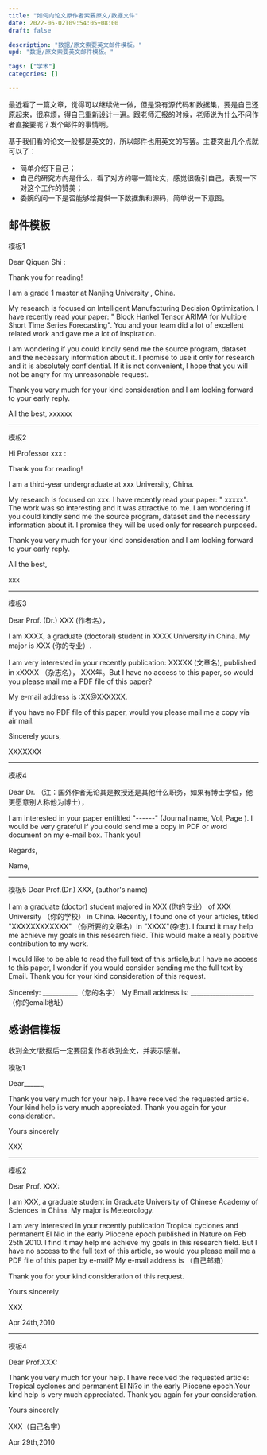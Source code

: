 ```yaml
---
title: "如何向论文原作者索要原文/数据文件"
date: 2022-06-02T09:54:05+08:00
draft: false

description: "数据/原文索要英文邮件模板。"
upd: "数据/原文索要英文邮件模板。"

tags: ["学术"]
categories: []

---
```


<!--more-->

最近看了一篇文章，觉得可以继续做一做，但是没有源代码和数据集，要是自己还原起来，很麻烦，得自己重新设计一遍。跟老师汇报的时候，老师说为什么不问作者直接要呢？发个邮件的事情啊。

基于我们看的论文一般都是英文的，所以邮件也用英文的写罢。主要突出几个点就可以了：

- 简单介绍下自己；
- 自己的研究方向是什么，看了对方的哪一篇论文，感觉很吸引自己，表现一下对这个工作的赞美；
- 委婉的问一下是否能够给提供一下数据集和源码，简单说一下意图。

## 邮件模板

模板1

Dear  Qiquan Shi :

Thank you for reading!

I am a grade 1 master  at Nanjing University , China. 

My research is focused on Intelligent Manufacturing Decision Optimization. I have recently read your paper: " Block Hankel Tensor ARIMA for Multiple Short Time Series Forecasting". You and your team did a lot of excellent related work and gave me a lot of inspiration.

I am wondering if you could kindly send me the source program, dataset and the necessary information about it.  I promise to use it only for research and it is absolutely confidential. If it is not convenient, I hope that you will not be angry for my unreasonable request.

Thank you very much for your kind consideration and I am looking forward to your early reply.

All the best,
xxxxxx

---

模板2

Hi Professor xxx :

Thank you for reading!

I am a third-year  undergraduate  at xxx University, China.

My research is focused on xxx. I have recently read your paper: " xxxxx". The  work was so interesting and it was attractive to me.
I am wondering if you could kindly send me the source program, dataset and the necessary information about it. I promise they will be used only for research purposed.

Thank you very much for your kind consideration and I am looking forward to your early reply.

All the best,

xxx

---

模板3

Dear Prof. (Dr.) XXX (作者名），

I am XXXX, a graduate (doctoral) student in XXXX University in China. My major is XXX (你的专业）.

I am very interested in your recently publication: XXXXX (文章名), published in xXXXX （杂志名）， XXX年。But I have no access to this paper, so would you please mail me a PDF file of this paper?

My e-mail address is :XX@XXXXXX.

if you have no PDF file of this paper, would you please mail me a copy via air mail.

Sincerely yours,

XXXXXXX

---

模板4

Dear Dr. （注：国外作者无论其是教授还是其他什么职务，如果有博士学位，他更愿意别人称他为博士），

I am interested in your paper entiltled "------" (Journal name, Vol, Page ). I would be very grateful if you could send me a copy in PDF or word document on my e-mail box. Thank you!

Regards,

Name,

---

模板5
 Dear Prof.(Dr.) XXX, (author's name)

 I am a graduate (doctor) student majored in XXX (你的专业） of XXX University （你的学校） in China. Recently, I found one of your articles, titled "XXXXXXXXXXXX" （你所要的文章名）in "XXXX"(杂志). I found it may help me achieve my goals in this research field. This would make a really positive contribution to my work.  

I would like to be able to read the full text of this article,but I have no access to this paper, I wonder if you would consider sending me the full text by Email. Thank you for your kind consideration of this request.

 Sincerely: ___________（您的名字）
 My Email address is: ____________________ （你的email地址）

## 感谢信模板

 收到全文/数据后一定要回复作者收到全文，并表示感谢。

模板1

Dear______,

Thank you very much for your help. I have received the requested article. Your kind help is very much appreciated. Thank you again for your consideration. 

Yours sincerely 

XXX

---

模板2 

Dear Prof. XXX:

I am XXX, a graduate student in Graduate University of Chinese Academy of Sciences in China. My major is Meteorology.

I am very interested in your recently publication Tropical cyclones and permanent El Nio in the early Pliocene epoch published in Nature on Feb 25th  2010. I find it may help me achieve my goals in this research field. But I have no access to the full text of  this article, so would you please mail me a PDF file of this paper by e-mail?       My e-mail address is （自己邮箱）

Thank you for your kind consideration of this request.

Yours sincerely

XXX

Apr 24th,2010

---

模板4

Dear Prof.XXX:

Thank you very much for your help. I have received the requested article: Tropical cyclones and permanent El Ni?o in the early Pliocene epoch.Your kind help is very much appreciated. Thank you again for your consideration.

Yours sincerely

XXX（自己名字）

Apr 29th,2010

